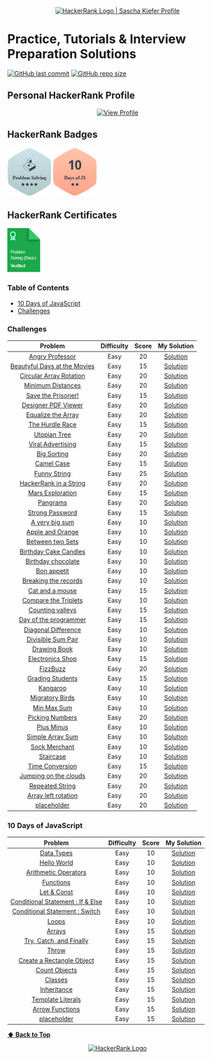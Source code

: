 <p align="center">
    <a href="https://www.hackerrank.com/sascha_kiefer">
        <img alt="HackerRank Logo | Sascha Kiefer Profile" src="https://hrcdn.net/fcore/assets/brand/typemark_60x200-7435b42d20.svg" >
    </a>
</p>

# Practice, Tutorials & Interview Preparation Solutions
[![GitHub last commit](https://img.shields.io/github/last-commit/saschaki/hackerRank)](https://github.com/saschaki/hackerRank/commits/master)
[![GitHub repo size](https://img.shields.io/github/repo-size/saschaki/hackerRank)](https://github.com/saschaki/hackerRank/archive/master.zip)

## Personal HackerRank Profile
<p align="center">
    <a href="https://www.hackerrank.com/sascha_kiefer">
         <img src="image/sascha.png" alt="View Profile" width="128" title="View Profile">
    </a>
</p>

## HackerRank Badges
![Problem Solving](badges/problemSolvingSilver.png)
![10 Days of Javascript](badges/10daysOfJs.png)

## HackerRank Certificates

<a href="certificates/problemSolving.png">
    <img src="certificates/problemLink.png" alt="Problem Solving (Basic) Certificate" height="100">
</a>

### Table of Contents

* [10 Days of JavaScript](#10-days-of-javascript)
* [Challenges](#Challenges)


### Challenges


| Problem | Difficulty | Score | My Solution |
| :-------: | :------: | :---: |:-----------: |
| [Angry Professor](https://www.hackerrank.com/challenges/angry-professor/problem)| Easy | 20 | [Solution](https://github.com/saschaki/hackerRank/blob/master/problem-solving/implementation/angry-professor.js) |
|[Beautyful Days at the Movies](https://www.hackerrank.com/challenges/beautiful-days-at-the-movies/problem) |Easy | 15| [Solution](https://github.com/saschaki/hackerRank/blob/master/problem-solving/implementation/beautyful-days-at-the-movies.js)|
| [Circular Array Rotation](https://www.hackerrank.com/challenges/circular-array-rotation/problem) |Easy | 20 |[Solution](https://github.com/saschaki/hackerRank/blob/master/problem-solving/implementation/circular-array-rotation.js) |
[Minimum Distances](https://www.hackerrank.com/challenges/minimum-distances/problem) |Easy | 20 | [Solution](https://github.com/saschaki/hackerRank/blob/master/problem-solving/implementation/minimum-distances.js) |
|[Save the Prisoner!](https://www.hackerrank.com/challenges/save-the-prisoner/problem)  |Easy | 15 | [Solution](https://github.com/saschaki/hackerRank/blob/master/problem-solving/implementation/save-the-prisoner.js)|
|[Designer PDF Viewer](https://www.hackerrank.com/challenges/designer-pdf-viewer/problem)  |Easy | 20| [Solution](https://github.com/saschaki/hackerRank/blob/master/problem-solving/implementation/designer-pdf-viewer.js)|
|[Equalize the Array](https://www.hackerrank.com/challenges/equality-in-a-array/problem)  |Easy | 20| [Solution](https://github.com/saschaki/hackerRank/blob/master/problem-solving/implementation/equalize-the-array.js)|
|[The Hurdle Race](https://www.hackerrank.com/challenges/the-hurdle-race/problem) |Easy | 15 | [Solution](https://github.com/saschaki/hackerRank/blob/master/problem-solving/implementation/the-hurdle-race.js)|
|[Utopian Tree](https://www.hackerrank.com/challenges/utopian-tree/problem) |Easy | 20 | [Solution](https://github.com/saschaki/hackerRank/blob/master/problem-solving/implementation/utopian-tree.js)|
|[Viral Advertising](https://www.hackerrank.com/challenges/strange-advertising/problem)  |Easy | 15 | [Solution](https://github.com/saschaki/hackerRank/blob/master/problem-solving/implementation/viral-advertising.js)|
|[Big Sorting](https://www.hackerrank.com/challenges/big-sorting/problem)  |Easy | 20| [Solution](https://github.com/saschaki/hackerRank/blob/master/problem-solving/sorting/big-sorting.js)|
|[Camel Case](https://www.hackerrank.com/challenges/camelcase/problem)  |Easy | 15| [Solution](https://github.com/saschaki/hackerRank/blob/master/problem-solving/strings/camelCase.js)|
|[Funny String](https://www.hackerrank.com/challenges/funny-string/problem)  |Easy | 25| [Solution](https://github.com/saschaki/hackerRank/blob/master/problem-solving/strings/funny-string.js)|
|[HackerRank in a String](https://www.hackerrank.com/challenges/hackerrank-in-a-string/problem)  |Easy | 20| [Solution](https://github.com/saschaki/hackerRank/blob/master/problem-solving/strings/hackerRank-in-a-string.js)|
|[Mars Exploration](https://www.hackerrank.com/challenges/mars-exploration/problem)  |Easy | 15| [Solution](https://github.com/saschaki/hackerRank/blob/master/problem-solving/strings/mars-exploration.js)|
|[Pangrams](https://www.hackerrank.com/challenges/pangrams/problem)  |Easy | 20| [Solution](https://github.com/saschaki/hackerRank/blob/master/problem-solving/strings/pangrams.js)|
|[Strong Password](https://www.hackerrank.com/challenges/strong-password/problem)  |Easy | 15| [Solution](https://github.com/saschaki/hackerRank/blob/master/problem-solving/strings/strong-password.js)|
|[A very big sum](https://www.hackerrank.com/challenges/a-very-big-sum/problem)  |Easy | 10| [Solution](https://github.com/saschaki/hackerRank/blob/master/problem-solving/warmup/a-very-big-sum.js)|
|[Apple and Orange](https://www.hackerrank.com/challenges/apple-and-orange/problem)  |Easy | 10 | [Solution](https://github.com/saschaki/hackerRank/blob/master/problem-solving/warmup/apple-and-orange.js)|
|[Between two Sets](https://www.hackerrank.com/challenges/between-two-sets/problem)  |Easy | 10 | [Solution](https://github.com/saschaki/hackerRank/blob/master/problem-solving/warmup/between-two-sets.js)|
|[Birthday Cake Candles](https://www.hackerrank.com/challenges/birthday-cake-candles/problem)  |Easy | 10| [Solution](https://github.com/saschaki/hackerRank/blob/master/problem-solving/warmup/birthday-cake-candles.js)|
|[Birthday chocolate](https://www.hackerrank.com/challenges/the-birthday-bar/problem) |Easy | 10 | [Solution](https://github.com/saschaki/hackerRank/blob/master/problem-solving/warmup/birthday-chocolate.js)|
|[Bon appetit](https://www.hackerrank.com/challenges/bon-appetit/problem) |Easy | 10 | [Solution](https://github.com/saschaki/hackerRank/blob/master/problem-solving/warmup/bon-appetit.js)|
|[Breaking the records](https://www.hackerrank.com/challenges/breaking-best-and-worst-records/problem)  |Easy | 10| [Solution](https://github.com/saschaki/hackerRank/blob/master/problem-solving/warmup/breaking-the-records.js)|
|[Cat and a mouse](https://www.hackerrank.com/challenges/cats-and-a-mouse/problem)  |Easy | 15| [Solution](https://github.com/saschaki/hackerRank/blob/master/problem-solving/warmup/cat-and-a-mouse.js)|
|[Compare the Triplets](https://www.hackerrank.com/challenges/compare-the-triplets/problem)  |Easy | 10| [Solution](https://github.com/saschaki/hackerRank/blob/master/problem-solving/warmup/compare-the-triplets.js)|
|[Counting valleys](https://www.hackerrank.com/challenges/counting-valleys/problem) |Easy | 15 | [Solution](https://github.com/saschaki/hackerRank/blob/master/problem-solving/warmup/counting-valleys.js)|
|[Day of the programmer](https://www.hackerrank.com/challenges/day-of-the-programmer/problem)  |Easy | 15| [Solution](https://github.com/saschaki/hackerRank/blob/master/problem-solving/warmup/day-of-the-programmer.js)|
|[Diagonal Difference](https://www.hackerrank.com/challenges/diagonal-difference/problem)  |Easy | 10| [Solution](https://github.com/saschaki/hackerRank/blob/master/problem-solving/warmup/diagonal-difference.js)|
|[Divisible Sum Pair](https://www.hackerrank.com/challenges/divisible-sum-pairs/problem)  |Easy | 10| [Solution](https://github.com/saschaki/hackerRank/blob/master/problem-solving/warmup/divisible-sum-pair.js)|
|[Drawing Book](https://www.hackerrank.com/challenges/drawing-book/problem)  |Easy | 10 | [Solution](https://github.com/saschaki/hackerRank/blob/master/problem-solving/warmup/drawing-book.js)|
|[Electronics Shop](https://www.hackerrank.com/challenges/electronics-shop/problem)  |Easy | 15 | [Solution](https://github.com/saschaki/hackerRank/blob/master/problem-solving/warmup/electronics-shop.js)|
|[FizzBuzz](https://www.hackerrank.com/challenges/fizzbuzz/problem)  |Easy | 20| [Solution](https://github.com/saschaki/hackerRank/blob/master/problem-solving/warmup/fizzbuzz.js)|
|[Grading Students](https://www.hackerrank.com/challenges/grading/problem)  |Easy | 15| [Solution](https://github.com/saschaki/hackerRank/blob/master/problem-solving/warmup/grading-students.js)|
|[Kangaroo](https://www.hackerrank.com/challenges/kangaroo/problem)  |Easy | 10| [Solution](https://github.com/saschaki/hackerRank/blob/master/problem-solving/warmup/kangaroo.js)|
|[Migratory Birds](https://www.hackerrank.com/challenges/migratory-birds/problem)  |Easy | 10| [Solution](https://github.com/saschaki/hackerRank/blob/master/problem-solving/warmup/migratory-birds.js)|
|[Min Max Sum](https://www.hackerrank.com/challenges/mini-max-sum/problem)  |Easy | 10| [Solution](https://github.com/saschaki/hackerRank/blob/master/problem-solving/warmup/min-max-sum.js)|
|[Picking Numbers](https://www.hackerrank.com/challenges/picking-numbers/problem)  |Easy | 20| [Solution](https://github.com/saschaki/hackerRank/blob/master/problem-solving/warmup/picking-numbers.js)|
|[Plus Minus](https://www.hackerrank.com/challenges/plus-minus/problem)  |Easy | 10| [Solution](https://github.com/saschaki/hackerRank/blob/master/problem-solving/warmup/plus-minus.js)|
|[Simple Array Sum](https://www.hackerrank.com/challenges/simple-array-sum/problem)  |Easy | 10| [Solution](https://github.com/saschaki/hackerRank/blob/master/problem-solving/warmup/simple-array-sum.js)|
|[Sock Merchant](https://www.hackerrank.com/challenges/sock-merchant/problem)  |Easy | 10| [Solution](https://github.com/saschaki/hackerRank/blob/master/problem-solving/warmup/sock-merchant.js)|
|[Staircase](https://www.hackerrank.com/challenges/staircase/problem)  |Easy | 10 | [Solution](https://github.com/saschaki/hackerRank/blob/master/problem-solving/warmup/staircase.js)|
|[Time Conversion](https://www.hackerrank.com/challenges/time-conversion/problem)  |Easy | 15| [Solution](https://github.com/saschaki/hackerRank/blob/master/problem-solving/warmup/time-conversion.js)|
|[Jumping on the clouds](https://www.hackerrank.com/challenges/jumping-on-the-clouds/problem)  |Easy | 20| [Solution](https://github.com/saschaki/hackerRank/blob/master/interview-preparation-kit/jumping-on-the-clouds.js)|
|[Repeated String](https://www.hackerrank.com/challenges/repeated-string/problem)  |Easy | 20| [Solution](https://github.com/saschaki/hackerRank/blob/master/interview-preparation-kit/repeated-string.js)|
|[Array left rotation](https://www.hackerrank.com/challenges/ctci-array-left-rotation/problem)  |Easy | 20| [Solution](https://github.com/saschaki/hackerRank/blob/master/arrays/arrays-left-rotation.js)|
|[placeholder](#)  |Easy | 20| [Solution](#)|

### 10 Days of JavaScript

| Problem | Difficulty | Score | My Solution |
| :-------: | :------: | :---: |:-----------: |
| [Data Types](https://www.hackerrank.com/challenges/js10-data-types/problem) | Easy | 10 |[Solution](https://github.com/saschaki/hackerRank/blob/master/10-days-of-javascript/day00/dataTypes.js) |
| [Hello World](https://www.hackerrank.com/challenges/js10-hello-world/problem)| Easy | 10 |[Solution](https://github.com/saschaki/hackerRank/blob/master/10-days-of-javascript/day00/helloWorld.js) |
| [Arithmetic Operators](https://www.hackerrank.com/challenges/js10-arithmetic-operators/problem)|Easy | 10 |[Solution](https://github.com/saschaki/hackerRank/blob/master/10-days-of-javascript/day01/arithmeticOperators.js) |
| [Functions](https://www.hackerrank.com/challenges/js10-function/problem) | Easy | 10 |[Solution](https://github.com/saschaki/hackerRank/blob/master/10-days-of-javascript/day01/functions.js) |
| [Let & Const](https://www.hackerrank.com/challenges/js10-let-and-const/problem) |Easy | 10|[Solution](https://github.com/saschaki/hackerRank/blob/master/10-days-of-javascript/day02/conditionalStatementsIfElse.js) |
| [Conditional Statement : If & Else](https://www.hackerrank.com/challenges/js10-if-else/problem)|Easy | 10|[Solution](https://github.com/saschaki/hackerRank/blob/master/10-days-of-javascript/day02/conditionalStatementsIfElse.js) |
| [Conditional Statement : Switch](https://www.hackerrank.com/challenges/js10-switch/problem)|Easy | 10|[Solution](https://github.com/saschaki/hackerRank/blob/master/10-days-of-javascript/day02/conditionalStatementsSwitch.js) |
| [Loops](https://www.hackerrank.com/challenges/js10-loops/problem)|Easy | 10|[Solution](https://github.com/saschaki/hackerRank/blob/master/10-days-of-javascript/day02/loops.js) |
| [Arrays](https://www.hackerrank.com/challenges/js10-arrays/problem)|Easy | 15|[Solution](https://github.com/saschaki/hackerRank/blob/master/10-days-of-javascript/day03/arrays.js) |
| [Try, Catch, and Finally](https://www.hackerrank.com/challenges/js10-try-catch-and-finally/problem)|Easy | 15|[Solution](https://github.com/saschaki/hackerRank/blob/master/10-days-of-javascript/day03/tryCatchAndFinally.js) |
| [Throw](https://www.hackerrank.com/challenges/js10-throw/problem)|Easy | 15|[Solution](https://github.com/saschaki/hackerRank/blob/master/10-days-of-javascript/day03/throw.js) |
| [Create a Rectangle Object](https://www.hackerrank.com/challenges/js10-objects/problem)|Easy | 15|[Solution](https://github.com/saschaki/hackerRank/blob/master/10-days-of-javascript/day04/createARectangleObject.js) |
| [Count Objects](https://www.hackerrank.com/challenges/js10-count-objects/problem)|Easy | 15|[Solution](https://github.com/saschaki/hackerRank/blob/master/10-days-of-javascript/day04/countObjects.js) |
| [Classes](https://www.hackerrank.com/challenges/js10-class/problem)|Easy | 15|[Solution](https://github.com/saschaki/hackerRank/blob/master/10-days-of-javascript/day04/classes.js) |
| [Inheritance](https://www.hackerrank.com/challenges/js10-inheritance/problem)|Easy | 15|[Solution](https://github.com/saschaki/hackerRank/blob/master/10-days-of-javascript/day05/inheritance.js) |
| [Template Literals](https://www.hackerrank.com/challenges/js10-template-literals/problem)|Easy | 15|[Solution](https://github.com/saschaki/hackerRank/blob/master/10-days-of-javascript/day05/templateLiterals.js) |
| [Arrow Functions](https://www.hackerrank.com/challenges/js10-arrows/problem)|Easy | 15|[Solution](https://github.com/saschaki/hackerRank/blob/master/10-days-of-javascript/day05/arrowFunctions.js) |
| [placeholder](#)|Easy | 15|[Solution](https://github.com/saschaki/hackerRank/blob/master/#) |


**[⬆ Back to Top](#table-of-contents)**

<p align="center">
    <a href="https://www.hackerrank.com/sascha_kiefer">
        <img alt="HackerRank Logo" src="https://hrcdn.net/fcore/assets/brand/h_mark_sm-966d2b45e3.svg">
    </a>
</p>




 
